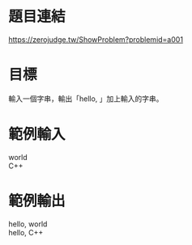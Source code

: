 # 題目連結
https://zerojudge.tw/ShowProblem?problemid=a001

# 目標
輸入一個字串，輸出「hello, 」加上輸入的字串。

# 範例輸入
world  
C++

# 範例輸出
hello, world  
hello, C++